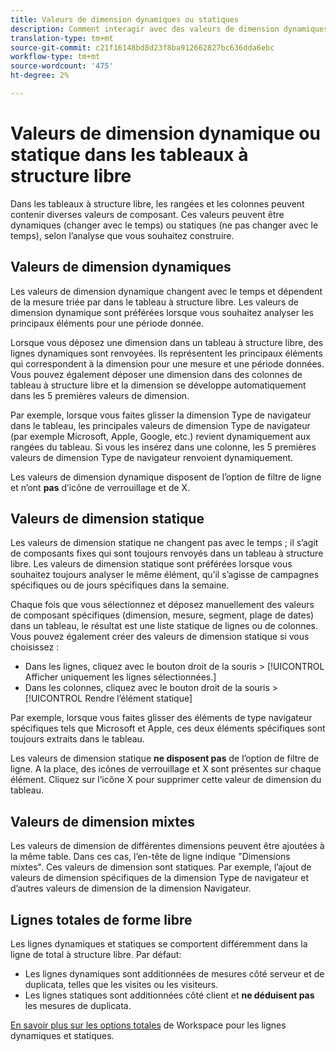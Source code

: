 ```yaml
---
title: Valeurs de dimension dynamiques ou statiques
description: Comment interagir avec des valeurs de dimension dynamiques et statiques dans des tableaux.
translation-type: tm+mt
source-git-commit: c21f16148bd8d23f8ba912662827bc636dda6ebc
workflow-type: tm+mt
source-wordcount: '475'
ht-degree: 2%

---
```



# Valeurs de dimension dynamique ou statique dans les tableaux à structure libre

Dans les tableaux à structure libre, les rangées et les colonnes peuvent contenir diverses valeurs de composant. Ces valeurs peuvent être dynamiques (changer avec le temps) ou statiques (ne pas changer avec le temps), selon l’analyse que vous souhaitez construire.

## Valeurs de dimension dynamiques

Les valeurs de dimension dynamique changent avec le temps et dépendent de la mesure triée par dans le tableau à structure libre. Les valeurs de dimension dynamique sont préférées lorsque vous souhaitez analyser les principaux éléments pour une période donnée.

Lorsque vous déposez une dimension dans un tableau à structure libre, des lignes dynamiques sont renvoyées. Ils représentent les principaux éléments qui correspondent à la dimension pour une mesure et une période données. Vous pouvez également déposer une dimension dans des colonnes de tableau à structure libre et la dimension se développe automatiquement dans les 5 premières valeurs de dimension.

Par exemple, lorsque vous faites glisser la dimension Type de navigateur dans le tableau, les principales valeurs de dimension Type de navigateur (par exemple Microsoft, Apple, Google, etc.) revient dynamiquement aux rangées du tableau. Si vous les insérez dans une colonne, les 5 premières valeurs de dimension Type de navigateur renvoient dynamiquement.

Les valeurs de dimension dynamique disposent de l’option de filtre de ligne et n’ont **pas** d’icône de verrouillage et de X.

## Valeurs de dimension statique

Les valeurs de dimension statique ne changent pas avec le temps ; il s’agit de composants fixes qui sont toujours renvoyés dans un tableau à structure libre. Les valeurs de dimension statique sont préférées lorsque vous souhaitez toujours analyser le même élément, qu’il s’agisse de campagnes spécifiques ou de jours spécifiques dans la semaine.

Chaque fois que vous sélectionnez et déposez manuellement des valeurs de composant spécifiques (dimension, mesure, segment, plage de dates) dans un tableau, le résultat est une liste statique de lignes ou de colonnes. Vous pouvez également créer des valeurs de dimension statique si vous choisissez :

* Dans les lignes, cliquez avec le bouton droit de la souris > [!UICONTROL Afficher uniquement les lignes sélectionnées.]
* Dans les colonnes, cliquez avec le bouton droit de la souris > [!UICONTROL Rendre l’élément statique]

Par exemple, lorsque vous faites glisser des éléments de type navigateur spécifiques tels que Microsoft et Apple, ces deux éléments spécifiques sont toujours extraits dans le tableau.

Les valeurs de dimension statique **ne disposent pas** de l’option de filtre de ligne. A la place, des icônes de verrouillage et X sont présentes sur chaque élément. Cliquez sur l’icône X pour supprimer cette valeur de dimension du tableau.

## Valeurs de dimension mixtes

Les valeurs de dimension de différentes dimensions peuvent être ajoutées à la même table. Dans ces cas, l’en-tête de ligne indique &quot;Dimensions mixtes&quot;. Ces valeurs de dimension sont statiques. Par exemple, l’ajout de valeurs de dimension spécifiques de la dimension Type de navigateur et d’autres valeurs de dimension de la dimension Navigateur.

## Lignes totales de forme libre

Les lignes dynamiques et statiques se comportent différemment dans la ligne de total à structure libre. Par défaut:

* Les lignes dynamiques sont additionnées de mesures côté serveur et de duplicata, telles que les visites ou les visiteurs.
* Les lignes statiques sont additionnées côté client et **ne déduisent pas** les mesures de duplicata.

[En savoir plus sur les options totales](https://docs.adobe.com/content/help/fr-FR/analytics/analyze/analysis-workspace/build-workspace-project/workspace-totals.html) de Workspace pour les lignes dynamiques et statiques.
